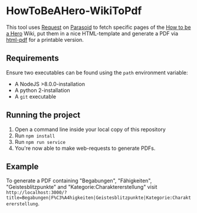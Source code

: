 # HowToBeAHero-WikiToPdf

This tool uses [Request](https://github.com/request/request) on [Parasoid](https://www.mediawiki.org/wiki/Parsoid) to fetch specific pages of the [How to be a Hero](https://howtobeahero.de/index.php?title=Hauptseite) Wiki, put them in a nice HTML-template and generate a PDF via [html-pdf](https://www.npmjs.com/package/html-pdf) for a printable version.

## Requirements

Ensure two executables can be found using the `path` environment variable:

* A NodeJS >8.0.0-installation
* A python 2-installation
* A `git` executable

## Running the project

1. Open a command line inside your local copy of this repository
2. Run `npm install`
4. Run `npm run service`
4. You're now able to make web-requests to generate PDFs.

## Example
To generate a PDF containing "Begabungen", "Fähigkeiten", "Geistesblitzpunkte" and "Kategorie:Charaktererstellung" visit `http://localhost:3000/?title=Begabungen|F%C3%A4higkeiten|Geistesblitzpunkte|Kategorie:Charaktererstellung`.